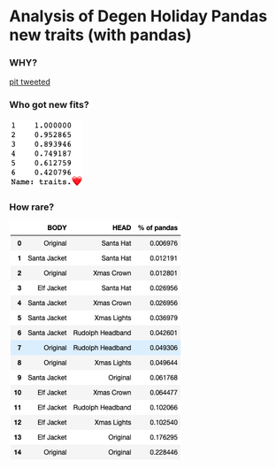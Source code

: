 # Analysis of Degen Holiday Pandas new traits (with pandas)

### WHY?
[pit tweeted](https://twitter.com/pit_the_panda/status/1474111743672696838)

### Who got new fits? 
![Holiday Hearts Chart](holiday-pandas-hearts.png)

### How rare?
![Holiday Traits Chart](holiday-pandas-stats.png)